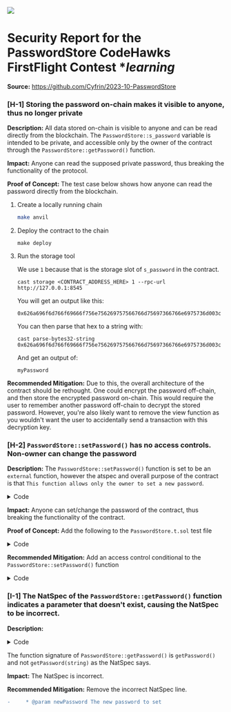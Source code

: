 ![](security_logo.jpg)

# Security Report for the PasswordStore CodeHawks FirstFlight Contest **learning*

**Source:** https://github.com/Cyfrin/2023-10-PasswordStore

### [H-1] Storing the password on-chain makes it visible to anyone, thus no longer private

**Description:** All data stored on-chain is visible to anyone and can be read directly from the blockchain. The `PasswordStore::s_password` variable is intended to be private, and accessible only by the owner of the contract through the `PasswordStore::getPassword()` function.

**Impact:** Anyone can read the supposed private password, thus breaking the functionality of the protocol.

**Proof of Concept:** The test case below shows how anyone can read the password directly from the blockchain.

   1. Create a locally running chain
      
      ``` bash
      make anvil
      ```

   2. Deploy the contract to the chain
      
      ```
      make deploy
      ```

   3. Run the storage tool

      We use `1` because that is the storage slot of `s_password` in the contract.

      ```
      cast storage <CONTRACT_ADDRESS_HERE> 1 --rpc-url http://127.0.0.1:8545
      ```

      You will get an output like this:

      `0x626a696f6d766f69666f756e756269757566766d75697366766e6975736d003c`

      You can then parse that hex to a string with:

      ```
      cast parse-bytes32-string 0x626a696f6d766f69666f756e756269757566766d75697366766e6975736d003c
      ```

      And get an output of:

      ```
      myPassword
      ```

**Recommended Mitigation:** Due to this, the overall architecture of the contract should be rethought. One could encrypt the password off-chain, and then store the encrypted password on-chain. This would require the user to remember another password off-chain to decrypt the stored password. However, you're also likely want to remove the view function as you wouldn't want the user to accidentally send a transaction with this decryption key.

### [H-2] `PasswordStore::setPassword()` has no access controls. Non-owner can change the password

**Description:** The `PasswordStore::setPassword()` function is set to be an `external` function, however the atspec and overall purpose of the contract is that `This function allows only the owner to set a new password`.

<details>
<summary>Code</summary>

   ```solidity
      * @notice This function allows only the owner to set a new password.
      * @param newPassword The new password to set.
      */
      // @question can non-owner set password?
      // @question should a non-owner be able to set password?
      // @bug HIGH -- any user can set password -- missing access control
      function setPassword(string memory newPassword) external {
         s_password = newPassword;
         emit SetNetPassword();
      }
   ```
</details>

**Impact:** Anyone can set/change the password of the contract, thus breaking the functionality of the contract.

**Proof of Concept:** Add the following to the `PasswordStore.t.sol` test file

<details>
<summary>Code</summary>

   ```solidity
      function test_anyone_can_set_password(address randomaddress) public {
         vm.assume(randomaddress != owner);
         vm.prank(randomaddress);
         string memory expectedPassword = "sdfghjnbchnuduwudnm";
         passwordStore.setPassword(expectedPassword);

         vm.prank(owner);
         string memory actualPassword = passwordStore.getPassword();

         assertEq(actualPassword, expectedPassword);
      }
   ```
</details>

**Recommended Mitigation:** Add an access control conditional to the `PasswordStore::setPassword()` function

<details>
<summary>Code</summary>

   ```solidity
      function setPassword(string memory newPassword) external {
@-->         if (msg.sender != s_owner) {
               revert PasswordStore__NotOwner();
         }
         s_password = newPassword;
         emit SetNetPassword();
      }
   ```

</details>

### [I-1] The NatSpec of the `PasswordStore::getPassword()` function indicates a parameter that doesn't exist, causing the NatSpec to be incorrect.

**Description:** 

<details>
<summary>Code</summary>

   ```solidity
      /*
      * @notice This allows only the owner to retrieve the password.
@-->  * @param newPassword The new password to set
      */
      function getPassword() external view returns (string memory) {}
   ```

</details>

The function signature of `PasswordStore::getPassword()` is `getPassword()` and not `getPassword(string)` as the NatSpec says.

**Impact:** The NatSpec is incorrect.

**Recommended Mitigation:** Remove the incorrect NatSpec line.

   ```diff
-     * @param newPassword The new password to set
   ```
   